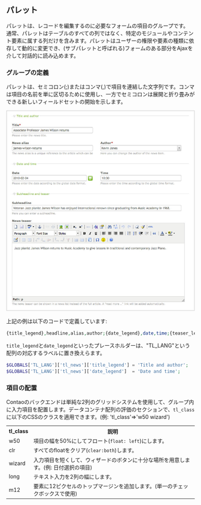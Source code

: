 ## パレット

パレットは、レコードを編集するのに必要なフォームの項目のグループです。
通常、パレットはテーブルのすべての列ではなく、特定のモジュールやコンテント要素に属する列だけを含みます。パレットはユーザーの権限や要素の種類に依存して動的に変更でき、(サブパレットと呼ばれる)フォームのある部分をAjaxを介して対話的に読み込めます。


### グループの定義

パレットは、セミコロン(;)またはコンマ(,)で項目を連結した文字列です。コンマは項目の名前を単に区切るために使用し、一方でセミコロンは展開と折り畳みができる新しいフィールドセットの開始を示します。

![](images/palettes.jpg)

上記の例は以下のコードで定義しています:

```php
{title_legend},headline,alias,author;{date_legend},date,time;{teaser_legend:hide},subheadline,teaser
```

`title_legend`と`date_legend`といったプレースホルダーは、"TL_LANG"という配列の対応するラベルに置き換えらます。

```php
$GLOBALS['TL_LANG']['tl_news']['title_legend'] = 'Title and author';
$GLOBALS['TL_LANG']['tl_news']['date_legend']  = 'Date and time';
```


### 項目の配置

Contaoのバックエンドは単純な2列のグリッドシステムを使用して、グループ内に入力項目を配置します。データコンテナ配列の評価のセクションで、`tl_class`に以下のCSSのクラスを適用できます。(例: 'tl_class'=>'w50 wizard')

<table>
<tr>
  <th>tl_class</th>
  <th>説明</th>
</tr>
<tr>
  <td>w50</td>
  <td>項目の幅を50%にしてフロート(<code>float: left</code>)にします。</td>
</tr>
<tr>
  <td>clr</td>
  <td>すべてのfloatをクリア(<code>clear:both</code>)します。</td>
</tr>
<tr>
  <td>wizard</td>
  <td>入力項目を短くして、ウィザードのボタンに十分な場所を用意します。(例: 日付選択の項目)</td>
</tr>
<tr>
  <td>long</td>
  <td>テキスト入力を2列の幅にします。</td>
</tr>
<tr>
  <td>m12</td>
  <td>要素に12ピクセルのトップマージンを追加します。(単一のチェックボックスで使用)</td>
</tr>
</table>
